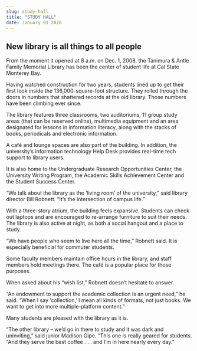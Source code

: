 ```yaml
---
slug: study-hall
title: "STUDY HALL"
date: January 01 2020
---
```


 
<h2>New library is all things to all people</h2>
<p>
  From the moment it opened at 8 a.m. on Dec. 1, 2008, the Tanimura &amp; Antle
  Family Memorial Library has been the center of student life at Cal State
  Monterey Bay.
</p>
<p>
  Having watched construction for two years, students lined up to get their
  first look inside the 136,000-square-foot structure. They rolled through the
  doors in numbers that shattered records at the old library. Those numbers have
  been climbing ever since.
</p>
<p>
  The library features three classrooms, two auditoriums, 11 group study areas
  (that can be reserved online), multimedia equipment and an area designated for
  lessons in information literacy, along with the stacks of books, periodicals
  and electronic information.
</p>
<p>
  A café and lounge spaces are also part of the building. In addition, the
  university’s information technology Help Desk provides real-time tech support
  to library users.
</p>
<p>
  It is also home to the Undergraduate Research Opportunities Center, the
  University Writing Program, the Academic Skills Achievement Center and the
  Student Success Center.
</p>
<p>
  “We talk about the library as the ‘living room’ of the university,” said
  library director Bill Robnett. “It’s the intersection of campus life.”
</p>
<p>
  With a three-story atrium, the building feels expansive. Students can check
  out laptops and are encouraged to re-arrange furniture to suit their needs.
  The library is also active at night, as both a social hangout and a place to
  study.
</p>
<p>
  “We have people who seem to live here all the time,” Robnett said. It is
  especially beneficial for commuter students.
</p>
<p>
  Some faculty members maintain office hours in the library, and staff members
  hold meetings there. The café is a popular place for those purposes.
</p>
<p>When asked about his “wish list,” Robnett doesn’t hesitate to answer.</p>
<p>
  “An endowment to support the academic collection is an urgent need,” he said.
  “When I say ‘collection,’ I mean all kinds of formats, not just books. We want
  to get into more multiple-platform content.”
</p>
<p>Many students are pleased with the library as it is.</p>
<p>
  “The other library – we’d go in there to study and it was dark and
  uninviting,” said junior Madison Gipe. “This one is really geared for
  students. “And they serve the best coffee . . . and I’m in here nearly every
  day.”
</p>
 
